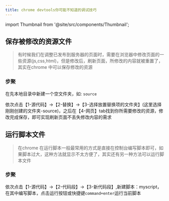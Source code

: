 ```yaml
---
title: chrome devtools你可能不知道的调试技巧
---
```


import Thumbnail from '@site/src/components/Thumbnail';

## 保存被修改的资源文件

> 有时候我们在调整已发布到服务器的页面时，需要在浏览器中修改页面的一些资源(js,css,html)，但是修改后，刷新页面，所修改的内容就被重置了，其实在chrome 中可以保存修改的资源

### 步聚

在先本地目录中新建一个空文件夹，如: `source`

依次点击【1-源代码】->【2-替换】->【3-选择放置替换项的文件夹】(这里选择刚刚创建的文件夹-source)，之后在【4-网页】tab找到你所需要修改的资源，修改完成保存，即可实现刷新页面不丢失修改内容的需求

<Thumbnail
  src='/myimage/webother18_2.png'
  alt='Choose either AWS or GCP'
  width='556px'
/>

## 运行脚本文件

>在chrome 在运行脚本一般最常用的方式是直接在控制台编写脚本即可，如果脚本过大，这种方法就显示不太方便了，其实还有另一种方法可以运行脚本文件

### 步聚

依次点击【1-源代码】->【2-代码段】->【3-新代码段】,新建脚本：myscript，在其中编写脚本，点击运行按钮或快捷键`command+enter`运行当前脚本

<Thumbnail
  src='/myimage/webother18_1.png'
  alt='Choose either AWS or GCP'
  width='556px'
/>